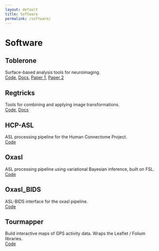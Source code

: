 ```yaml
---
layout: default
title: Software
permalink: /software/
---
```


# **Software**

## Toblerone
Surface-based analysis tools for neuroimaging.  
[Code](https://github.com/tomfrankkirk/toblerone), [Docs](https://toblerone.readthedocs.io/en/latest/), [Paper 1](https://doi.org/10.1109/TMI.2019.2951080), [Paper 2](https://doi.org/10.1101/2022.01.28.477071)

## Regtricks
Tools for combining and applying image transformations.  
[Code](https://github.com/tomfrankkirk/regtricks), [Docs](https://regtricks.readthedocs.io/en/latest/)

## HCP-ASL
ASL processing pipeline for the Human Connectome Project.  
[Code](https://github.com/ibme-qubic/hcp-asl)

## Oxasl
ASL processing pipeline using variational Bayesian inference, built on FSL.  
[Code](https://github.com/ibme-qubic/oxasl)

## Oxasl_BIDS
ASL-BIDS interface for the oxasl pipeline.  
[Code](https://github.com/physimals/oxasl_bids)

## Tourmapper 
Build interactive maps of GPS activity data. Wraps the Leaflet / Folium libraries.   
[Code](https://github.com/tomfrankkirk/tourmapper)